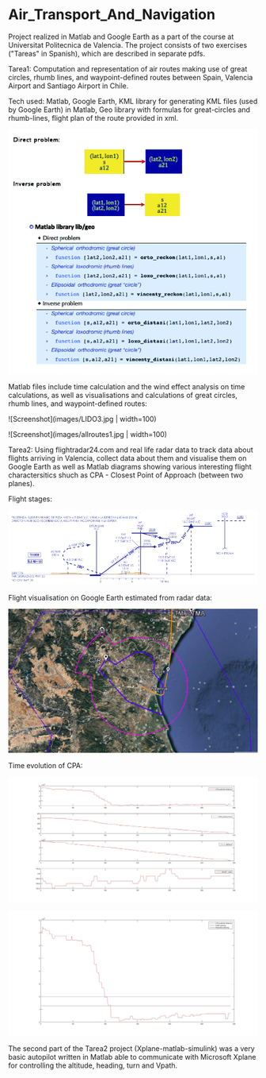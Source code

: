 # Air_Transport_And_Navigation
Project realized in Matlab and Google Earth as a part of the course at Universitat Politecnica de Valencia.
The project consists of two exercises ("Tareas" in Spanish), which are described in separate pdfs.

Tarea1: 
Computation and representation of air routes making use of great circles, rhumb lines, and waypoint-defined routes between Spain, Valencia Airport and Santiago Airport in Chile.

Tech used: Matlab, Google Earth, KML library for generating KML files (used by Google Earth) in Matlab, Geo library with formulas for great-circles and rhumb-lines, flight plan of the route provided in xml.

![Screenshot](images/problem.png)

Matlab files include time calculation and the wind effect analysis on time calculations, as well as visualisations and calculations of great circles, rhumb lines, and waypoint-defined routes: 

![Screenshot](images/LIDO3.jpg | width=100)

![Screenshot](images/allroutes1.jpg | width=100)

Tarea2: 
Using flightradar24.com and real life radar data to track data about flights arriving in Valencia, collect data about them and visualise them on Google Earth as well as Matlab diagrams showing various interesting flight charactersitics shuch as CPA - Closest Point of Approach (between two planes).

Flight stages:

![Screenshot](images/stages.png)

Flight visualisation on Google Earth estimated from radar data:

![Screenshot](images/flight_viz.png)

Time evolution of CPA:

![Screenshot](images/timeevolutionofCPA.jpg)

![Screenshot](images/distance.jpg)

The second part of the Tarea2 project (Xplane-matlab-simulink) was a very basic autopilot written in Matlab able to communicate with Microsoft Xplane for controlling the altitude, heading, turn and Vpath.
